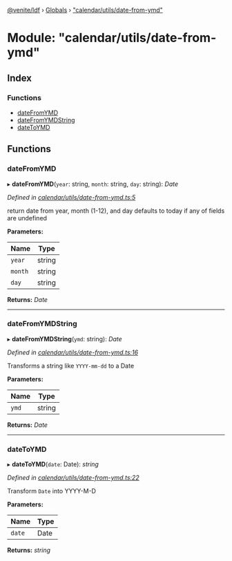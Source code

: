 [@venite/ldf](../README.md) › [Globals](../globals.md) › ["calendar/utils/date-from-ymd"](_calendar_utils_date_from_ymd_.md)

# Module: "calendar/utils/date-from-ymd"

## Index

### Functions

* [dateFromYMD](_calendar_utils_date_from_ymd_.md#datefromymd)
* [dateFromYMDString](_calendar_utils_date_from_ymd_.md#datefromymdstring)
* [dateToYMD](_calendar_utils_date_from_ymd_.md#datetoymd)

## Functions

###  dateFromYMD

▸ **dateFromYMD**(`year`: string, `month`: string, `day`: string): *Date*

*Defined in [calendar/utils/date-from-ymd.ts:5](https://github.com/gbj/venite/blob/2e86b2f0/ldf/src/calendar/utils/date-from-ymd.ts#L5)*

return date from year, month (1-12), and day
defaults to today if any of fields are undefined

**Parameters:**

Name | Type |
------ | ------ |
`year` | string |
`month` | string |
`day` | string |

**Returns:** *Date*

___

###  dateFromYMDString

▸ **dateFromYMDString**(`ymd`: string): *Date*

*Defined in [calendar/utils/date-from-ymd.ts:16](https://github.com/gbj/venite/blob/2e86b2f0/ldf/src/calendar/utils/date-from-ymd.ts#L16)*

Transforms a string like `YYYY-mm-dd` to a Date

**Parameters:**

Name | Type |
------ | ------ |
`ymd` | string |

**Returns:** *Date*

___

###  dateToYMD

▸ **dateToYMD**(`date`: Date): *string*

*Defined in [calendar/utils/date-from-ymd.ts:22](https://github.com/gbj/venite/blob/2e86b2f0/ldf/src/calendar/utils/date-from-ymd.ts#L22)*

Transform `Date` into YYYY-M-D

**Parameters:**

Name | Type |
------ | ------ |
`date` | Date |

**Returns:** *string*
